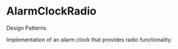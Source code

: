 # AlarmClockRadio
Design Patterns

Implementation of an alarm clock that provides radio functionality. 
